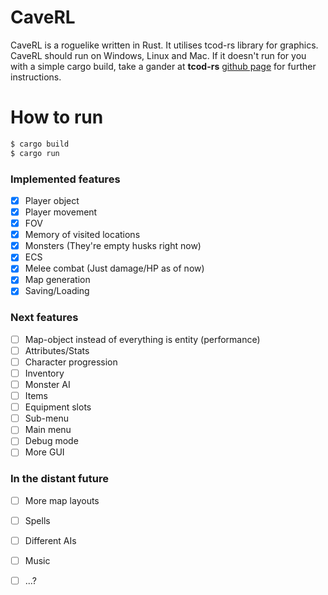 # CaveRL

CaveRL is a roguelike written in Rust. It utilises tcod-rs library for graphics.
CaveRL should run on Windows, Linux and Mac. If it doesn't run for you with a simple cargo build,
take a gander at **tcod-rs** [github page][tcod] for further instructions.

# How to run
```sh
$ cargo build
$ cargo run
```

### Implemented features

- [x] Player object
- [x] Player movement
- [x] FOV
- [x] Memory of visited locations
- [x] Monsters (They're empty husks right now)
- [x] ECS
- [x] Melee combat (Just damage/HP as of now)
- [x] Map generation
- [x] Saving/Loading

### Next features

- [ ] Map-object instead of everything is entity (performance)
- [ ] Attributes/Stats
- [ ] Character progression
- [ ] Inventory
- [ ] Monster AI
- [ ] Items
- [ ] Equipment slots
- [ ] Sub-menu
- [ ] Main menu
- [ ] Debug mode
- [ ] More GUI

### In the distant future

- [ ] More map layouts
- [ ] Spells
- [ ] Different AIs
- [ ] Music
- [ ] ...?


   [tcod]: <https://github.com/tomassedovic/tcod-rs>